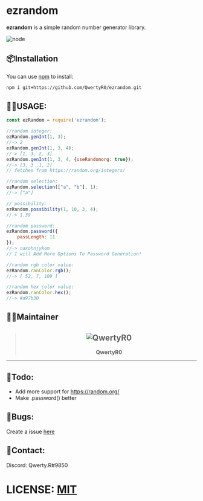 # **ezrandom**
**ezrandom** is a simple random number generator library.

![node](https://img.shields.io/badge/Node.js-43853D?style=for-the-badge&logo=node.js&logoColor=white
)

## 📦**Installation**
You can use [npm](https://www.npmjs.com) to install:
```bash
npm i git+https://github.com/QwertyR0/ezrandom.git
```

## 👩‍💻**USAGE:**
```js
const ezRandom = require('ezrandom');

//random integer:
ezRandom.genInt(1, 3);
//-> 2
ezRandom.genInt(1, 3, 4);
//-> [1, 3, 2, 3]
ezRandom.genInt(1, 3, 4, {useRandomorg: true});
//-> [3, 3 ,1, 2]
// fetches from https://random.org/integers/

//random selection:
ezRandom.selection(["a", "b"], 1);
//-> ["a"]

// possibility:
ezRandom.possibility(1, 10, 3, 4);
//-> 1.39

//random password:
ezRandom.password({
    passLength: 11
});
//-> naxohnjykom
// I will Add More Options To Password Generation!

//random rgb color value:
ezRandom.ranColor.rgb();
//-> [ 52, 7, 109 ]

//random hex color value:
ezRandom.ranColor.hex();
//-> #a97b30
```
## 🧙‍♂️**Maintainer**
<center>

>![QwertyR0](https://github.com/QwertyR0.png?size=100)
>---
>**QwertyR0**

</center>

---

## 🚧**Todo:**
- Add more support for https://random.org/
- Make .password() better

## 🐛**Bugs:**
Create a issue [here](https://github.com/QwertyR0/ezrandom/issues)

## 📱**Contact:**
Discord: Qwerty.R#9850

# LICENSE: [MIT](https://choosealicense.com/licenses/mit/)
